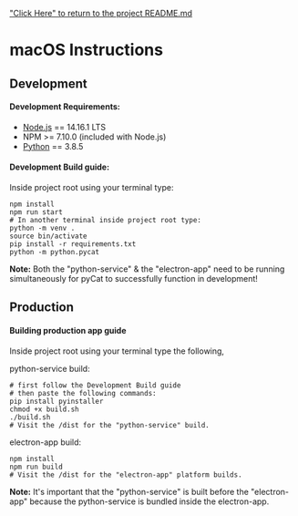 ["Click Here" to return to the project README.md](../../README.md)

# macOS Instructions

## Development

#### Development Requirements:

 * [Node.js](https://nodejs.org/en/download/current) == 14.16.1 LTS
 * NPM >= 7.10.0 (included with Node.js)
 * [Python](https://www.python.org/downloads/) == 3.8.5

#### Development Build guide:

Inside project root using your terminal type:
```
npm install
npm run start
# In another terminal inside project root type:
python -m venv .
source bin/activate
pip install -r requirements.txt
python -m python.pycat
```

**Note:** Both the "python-service" & the "electron-app" need to be running simultaneously for pyCat to successfully function in development!

## Production

#### Building production app guide

Inside project root using your terminal type the following,

python-service build:
```
# first follow the Development Build guide
# then paste the following commands:
pip install pyinstaller
chmod +x build.sh
./build.sh
# Visit the /dist for the "python-service" build.
```

electron-app build:
```
npm install
npm run build
# Visit the /dist for the "electron-app" platform builds.
```

**Note:** It's important that the "python-service" is built before the "electron-app" because the python-service is bundled inside the electron-app.

